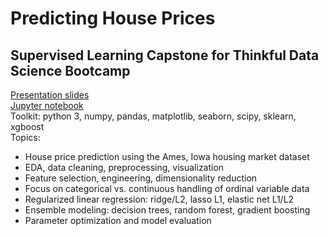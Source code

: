 # Predicting House Prices
## Supervised Learning Capstone for Thinkful Data Science Bootcamp

[Presentation slides](slides_housing_price_capstone.pdf)<br>
[Jupyter notebook](unit_03_capstone_final_notebook.ipynb)<br>
Toolkit: python 3, numpy, pandas, matplotlib, seaborn, scipy, sklearn, xgboost<br>
Topics:
- House price prediction using the Ames, Iowa housing market dataset
- EDA, data cleaning, preprocessing, visualization
- Feature selection, engineering, dimensionality reduction
- Focus on categorical vs. continuous handling of ordinal variable data
- Regularized linear regression: ridge/L2, lasso L1, elastic net L1/L2
- Ensemble modeling: decision trees, random forest, gradient boosting
- Parameter optimization and model evaluation

